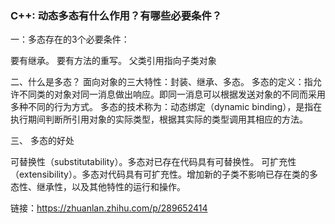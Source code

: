 ### C++: 动态多态有什么作用？有哪些必要条件？

一：多态存在的3个必要条件：

要有继承。
要有方法的重写。
父类引用指向子类对象

二、什么是多态？
面向对象的三大特性：封装、继承、多态。
多态的定义：指允许不同类的对象对同一消息做出响应。即同一消息可以根据发送对象的不同而采用多种不同的行为方式。
多态的技术称为：动态绑定（dynamic binding），是指在执行期间判断所引用对象的实际类型，根据其实际的类型调用其相应的方法。

三、 多态的好处

可替换性（substitutability）。多态对已存在代码具有可替换性。
可扩充性（extensibility）。多态对代码具有可扩充性。增加新的子类不影响已存在类的多态性、继承性，以及其他特性的运行和操作。



链接：https://zhuanlan.zhihu.com/p/289652414
